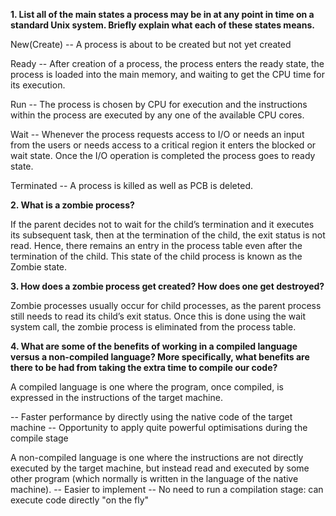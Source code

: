 **1. List all of the main states a process may be in at any point in time on a standard Unix system. Briefly explain what each of these states means.**

New(Create) -- A process is about to be created but not yet created

Ready -- After creation of a process, the process enters the ready state, the process is loaded into the main memory, and waiting to get the CPU time for its execution.

Run -- The process is chosen by CPU for execution and the instructions within the process are executed by any one of the available CPU cores.

Wait -- Whenever the process requests access to I/O or needs an input from the users or needs access to a critical region it enters the blocked or wait state. Once the I/O operation is completed the process goes to ready state.

Terminated -- A process is killed as well as PCB is deleted.

**2. What is a zombie process?**

If the parent decides not to wait for the child’s termination and it executes its subsequent task, then at the termination of the child, the exit status is not read. Hence, there remains an entry in the process table even after the termination of the child. This state of the child process is known as the Zombie state.

**3. How does a zombie process get created? How does one get destroyed?**

Zombie processes usually occur for child processes, as the parent process still needs to read its child’s exit status. Once this is done using the wait system call, the zombie process is eliminated from the process table.

**4. What are some of the benefits of working in a compiled language versus a non-compiled language? More specifically, what benefits are there to be had from taking the extra time to compile our code?**

A compiled language is one where the program, once compiled, is expressed in the instructions of the target machine.

-- Faster performance by directly using the native code of the target machine
-- Opportunity to apply quite powerful optimisations during the compile stage

A non-compiled language is one where the instructions are not directly executed by the target machine, but instead read and executed by some other program (which normally is written in the language of the native machine).
-- Easier to implement
-- No need to run a compilation stage: can execute code directly "on the fly"
